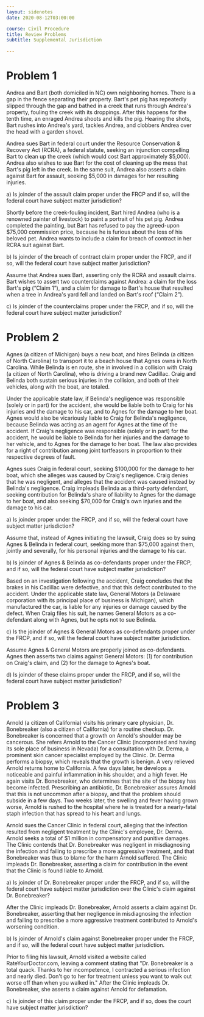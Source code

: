 ```yaml
---
layout: sidenotes
date: 2020-08-12T03:00:00

course: Civil Procedure 
title: Review Problems
subtitle: Supplemental Jurisdiction
  
---
```


# Problem 1

Andrea and Bart (both domiciled in NC) own neighboring homes. There is a gap in the fence separating their property. Bart's pet pig has repeatedly slipped through the gap and bathed in a creek that runs through Andrea's property, fouling the creek with its droppings. After this happens for the tenth time, an enraged Andrea shoots and kills the pig. Hearing the shots, Bart rushes into Andrea's yard, tackles Andrea, and clobbers Andrea over the head with a garden shovel. 

Andrea sues Bart in federal court under the Resource Conservation & Recovery Act (RCRA), a federal statute, seeking an injunction compelling Bart to clean up the creek (which would cost Bart approximately $5,000). Andrea also wishes to sue Bart for the cost of cleaning up the mess that Bart's pig left in the creek. In the same suit, Andrea also asserts a claim against Bart for assault, seeking $5,000 in damages for her resulting injuries. 

a) Is joinder of the assault claim proper under the FRCP and if so, will the federal court have subject matter jurisdiction? 

Shortly before the creek-fouling incident, Bart hired Andrea (who is a renowned painter of livestock) to paint a portrait of his pet pig. Andrea completed the painting, but Bart has refused to pay the agreed-upon $75,000 commission price, because he is furious about the loss of his beloved pet. Andrea wants to include a claim for breach of contract in her RCRA suit against Bart. 

b) Is joinder of the breach of contract claim proper under the FRCP, and if so, will the federal court have subject matter jurisdiction?  

Assume that Andrea sues Bart, asserting only the RCRA and assault claims. Bart wishes to assert two counterclaims against Andrea: a claim for the loss Bart's pig (“Claim 1”), and a claim for damage to Bart's house that resulted when a tree in Andrea's yard fell and landed on Bart's roof (“Claim 2”). 

c) Is joinder of the counterclaims proper under the FRCP, and if so, will the federal court have subject matter jurisdiction? 

# Problem 2

Agnes (a citizen of Michigan) buys a new boat, and hires Belinda (a citizen of North Carolina) to transport it to a beach house that Agnes owns in North Carolina. While Belinda is en route, she in involved in a collision with Craig (a citizen of North Carolina), who is driving a brand new Cadillac. Craig and Belinda both sustain serious injuries in the collision, and both of their vehicles, along with the boat, are totaled. 

Under the applicable state law, if Belinda's negligence was responsible (solely or in part) for the accident, she would be liable both to Craig for his injuries and the damage to his car, and to Agnes for the damage to her boat. Agnes would also be vicariously liable to Craig for Belinda's negligence, because Belinda was acting as an agent for Agnes at the time of the accident. If Craig's negligence was responsible (solely or in part) for the accident, he would be liable to Belinda for her injuries and the damage to her vehicle, and to Agnes for the damage to her boat. The law also provides for a right of contribution among joint tortfeasors in proportion to their respective degrees of fault. 

Agnes sues Craig in federal court, seeking $100,000 for the damage to her boat, which she alleges was caused by Craig's negligence. Craig denies that he was negligent, and alleges that the accident was caused instead by Belinda's negligence. Craig impleads Belinda as a third-party defendant, seeking contribution for Belinda's share of liability to Agnes for the damage to her boat, and also seeking $70,000 for Craig's own injuries and the damage to his car. 

a) Is joinder proper under the FRCP, and if so, will the federal court have subject matter jurisdiction?

Assume that, instead of Agnes initiating the lawsuit, Craig does so by suing Agnes & Belinda in federal court, seeking more than $75,000 against them, jointly and severally, for his personal injuries and the damage to his car. 

b) Is joinder of Agnes & Belinda as co-defendants proper under the FRCP, and if so, will the federal court have subject matter jurisdiction? 

Based on an investigation following the accident, Craig concludes that the brakes in his Cadillac were defective, and that this defect contributed to the accident. Under the applicable state law, General Motors (a Delaware corporation with its principal place of business is Michigan), which manufactured the car, is liable for any injuries or damage caused by the defect. When Craig files his suit, he names General Motors as a co-defendant along with Agnes, but he opts not to sue Belinda. 

c) Is the joinder of Agnes & General Motors as co-defendants proper under the FRCP, and if so, will the federal court have subject matter jurisdiction. 

Assume Agnes & General Motors are properly joined as co-defendants. Agnes then asserts two claims against General Motors: (1) for contribution on Craig's claim, and (2) for the damage to Agnes's boat. 

d) Is joinder of these claims proper under the FRCP, and if so, will the federal court have subject matter jurisdiction? 

# Problem 3

Arnold (a citizen of California) visits his primary care physician, Dr. Bonebreaker (also a citizen of California) for a routine checkup. Dr. Bonebreaker is concerned that a growth on Arnold's shoulder may be cancerous. She refers Arnold to the Cancer Clinic (incorporated and having its sole place of business in Nevada) for a consultation with Dr. Derma, a prominent skin cancer specialist employed by the Clinic. Dr. Derma performs a biopsy, which reveals that the growth is benign. A very relieved Arnold returns home to California. A few days later, he develops a noticeable and painful inflammation in his shoulder, and a high fever. He again visits Dr. Bonebreaker, who determines that the site of the biopsy has become infected. Prescribing an antibiotic, Dr. Bonebreaker assures Arnold that this is not uncommon after a biopsy, and that the problem should subside in a few days. Two weeks later, the swelling and fever having grown worse, Arnold is rushed to the hospital where he is treated for a nearly-fatal staph infection that has spread to his heart and lungs. 

Arnold sues the Cancer Clinic in federal court, alleging that the infection resulted from negligent treatment by the Clinic's employee, Dr. Derma. Arnold seeks a total of $1 million in compensatory and punitive damages. The Clinic contends that Dr. Bonebreaker was negligent in misdiagnosing the infection and failing to prescribe a more aggressive treatment, and that Bonebreaker was thus to blame for the harm Arnold suffered. The Clinic impleads Dr. Bonebreaker, asserting a claim for contribution in the event that the Clinic is found liable to Arnold. 

a) Is joinder of Dr. Bonebreaker proper under the FRCP, and if so, will the federal court have subject matter jurisdiction over the Clinic's claim against Dr. Bonebreaker?

After the Clinic impleads Dr. Bonebreaker, Arnold asserts a claim against Dr. Bonebreaker, asserting that her negligence in misdiagnosing the infection and failing to prescribe a more aggressive treatment contributed to Arnold's worsening condition. 

b) Is joinder of Arnold's claim against Bonebreaker proper under the FRCP, and if so, will the federal court have subject matter jurisdiction. 

Prior to filing his lawsuit, Arnold visited a website called RateYourDoctor.com, leaving a comment stating that "Dr. Bonebreaker is a total quack. Thanks to her incompetence, I contracted a serious infection and nearly died. Don't go to her for treatment unless you want to walk out worse off than when you walked in." After the Clinic impleads Dr. Bonebreaker, she asserts a claim against Arnold for defamation. 

c) Is joinder of this claim proper under the FRCP, and if so, does the court have subject matter jurisdiction?